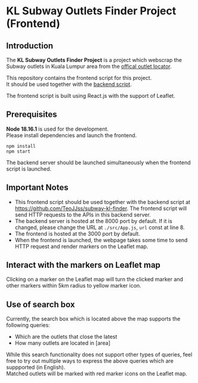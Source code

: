 <h1>KL Subway Outlets Finder Project (Frontend)</h1>
<h2>Introduction</h2>

The <b>KL Subway Outlets Finder Project</b> is a project which webscrap the Subway outlets in Kuala Lumpur area from the <a href="https://subway.com.my/find-a-subway">offical outlet locator</a>. 

This repository contains the frontend script for this project.  
It should be used together with the <a href="https://github.com/TeoJJss/subway-kl-finder">backend script</a>. 

The frontend script is built using React.js with the support of Leaflet.  

<h2>Prerequisites</h2>

<b>Node 18.16.1</b> is used for the development.  
Please install dependencies and launch the frontend.  
```
npm install
npm start
```
The backend server should be launched simultaneously when the frontend script is launched. 

<h2>Important Notes</h2>

- This frontend script should be used together with the backend script at https://github.com/TeoJJss/subway-kl-finder. The frontend script will send HTTP requests to the APIs in this backend server. 
- The backend server is hosted at the 8000 port by default. If it is changed, please change the URL at `./src/App.js`, `url` const at line 8.
- The frontend is hosted at the 3000 port by default. 
- When the frontend is launched, the webpage takes some time to send HTTP request and render markers on the Leaflet map.

<h2>Interact with the markers on Leaflet map</h2>

Clicking on a marker on the Leaflet map will turn the clicked marker and other markers within 5km radius to yellow marker icon. 

<h2>Use of search box</h2>

Currently, the search box which is located above the map supports the following queries:
- Which are the outlets that close the latest
- How many outlets are located in [area]  

While this search functionality does not support other types of queries, feel free to try out multiple ways to express the above queries which are suppported (in English).  
Matched outlets will be marked with red marker icons on the Leaflet map.  